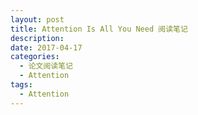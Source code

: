 ```yaml
---
layout: post
title: Attention Is All You Need 阅读笔记
description: 
date: 2017-04-17
categories: 
  - 论文阅读笔记
  - Attention
tags:
  - Attention
---
```


